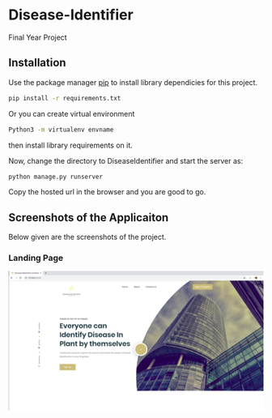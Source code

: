 # Disease-Identifier
Final Year Project

## Installation

Use the package manager [pip](https://pip.pypa.io/en/stable/) to install library dependicies for this project.

```bash
pip install -r requirements.txt
```

Or you can create virtual environment

```bash
Python3 -m virtualenv envname
```

then install library requirements on it.

Now, change the directory to DiseaseIdentifier and start the server as:

```python
python manage.py runserver
```
Copy the hosted url in the browser and you are good to go.

## Screenshots of the Applicaiton
Below given are the screenshots of the project.

### Landing Page
![Landing Page](https://github.com/Rosan93/Disease-Identifier/blob/master/Application%20Screenshots/Landing%20Page.png)
